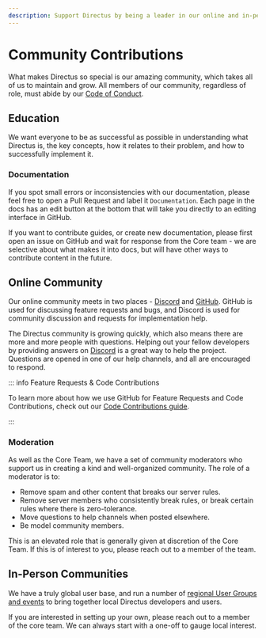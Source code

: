 ```yaml
---
description: Support Directus by being a leader in our online and in-person communities.
---
```


# Community Contributions

What makes Directus so special is our amazing community, which takes all of us to maintain and grow. All members of our
community, regardless of role, must abide by our [Code of Conduct](/contributing/code-of-conduct).

## Education

We want everyone to be as successful as possible in understanding what Directus is, the key concepts, how it relates to
their problem, and how to successfully implement it.

### Documentation

If you spot small errors or inconsistencies with our documentation, please feel free to open a Pull Request and label it
`Documentation`. Each page in the docs has an edit button at the bottom that will take you directly to an editing
interface in GitHub.

If you want to contribute guides, or create new documentation, please first open an issue on GitHub and wait for
response from the Core team - we are selective about what makes it into docs, but will have other ways to contribute
content in the future.

## Online Community

Our online community meets in two places - [Discord](https://directus.chat) and
[GitHub](https://github.com/directus/directus/discussions). GitHub is used for discussing feature requests and bugs, and
Discord is used for community discussion and requests for implementation help.

The Directus community is growing quickly, which also means there are more and more people with questions. Helping out
your fellow developers by providing answers on [Discord](https://directus.chat) is a great way to help the project.
Questions are opened in one of our help channels, and all are encouraged to respond.

::: info Feature Requests & Code Contributions

To learn more about how we use GitHub for Feature Requests and Code Contributions, check out our
[Code Contributions guide](/contributing/introduction).

:::

### Moderation

As well as the Core Team, we have a set of community moderators who support us in creating a kind and well-organized
community. The role of a moderator is to:

- Remove spam and other content that breaks our server rules.
- Remove server members who consistently break rules, or break certain rules where there is zero-tolerance.
- Move questions to help channels when posted elsewhere.
- Be model community members.

This is an elevated role that is generally given at discretion of the Core Team. If this is of interest to you, please
reach out to a member of the team.

## In-Person Communities

We have a truly global user base, and run a number of [regional User Groups and events](https://directus.io/events) to
bring together local Directus developers and users.

If you are interested in setting up your own, please reach out to a member of the core team. We can always start with a
one-off to gauge local interest.
